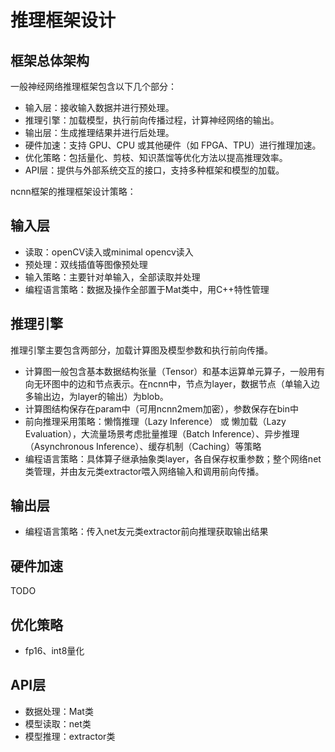 # 推理框架设计
##  框架总体架构
一般神经网络推理框架包含以下几个部分：
- 输入层：接收输入数据并进行预处理。
- 推理引擎：加载模型，执行前向传播过程，计算神经网络的输出。
- 输出层：生成推理结果并进行后处理。
- 硬件加速：支持 GPU、CPU 或其他硬件（如 FPGA、TPU）进行推理加速。
- 优化策略：包括量化、剪枝、知识蒸馏等优化方法以提高推理效率。
- API层：提供与外部系统交互的接口，支持多种框架和模型的加载。

ncnn框架的推理框架设计策略：

## 输入层
- 读取：openCV读入或minimal opencv读入
- 预处理：双线插值等图像预处理
- 输入策略：主要针对单输入，全部读取并处理
- 编程语言策略：数据及操作全部置于Mat类中，用C++特性管理

## 推理引擎
推理引擎主要包含两部分，加载计算图及模型参数和执行前向传播。
- 计算图一般包含基本数据结构张量（Tensor）和基本运算单元算子，一般用有向无环图中的边和节点表示。在ncnn中，节点为layer，数据节点（单输入边多输出边，为layer的输出）为blob。
- 计算图结构保存在param中（可用ncnn2mem加密），参数保存在bin中
- 前向推理采用策略：懒惰推理（Lazy Inference） 或 懒加载（Lazy Evaluation），大流量场景考虑批量推理（Batch Inference）、异步推理（Asynchronous Inference）、缓存机制（Caching）等策略
- 编程语言策略：具体算子继承抽象类layer，各自保存权重参数；整个网络net类管理，并由友元类extractor喂入网络输入和调用前向传播。

## 输出层
- 编程语言策略：传入net友元类extractor前向推理获取输出结果

## 硬件加速
TODO

## 优化策略
- fp16、int8量化

## API层
- 数据处理：Mat类
- 模型读取：net类
- 模型推理：extractor类